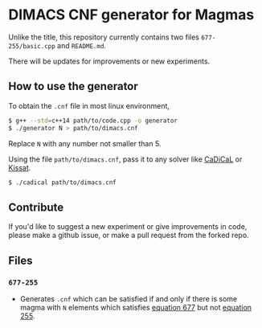 # DIMACS CNF generator for Magmas

Unlike the title, this repository currently contains two files `677-255/basic.cpp` and `README.md`.

There will be updates for improvements or new experiments.

## How to use the generator

To obtain the `.cnf` file in most linux environment,

```sh
$ g++ --std=c++14 path/to/code.cpp -o generator
$ ./generator N > path/to/dimacs.cnf
```

Replace `N` with any number not smaller than 5.

Using the file `path/to/dimacs.cnf`, pass it to any solver like [CaDiCaL](https://github.com/arminbiere/cadical) or [Kissat](https://github.com/arminbiere/kissat).

```sh
$ ./cadical path/to/dimacs.cnf
```

## Contribute

If you'd like to suggest a new experiment or give improvements in code, please make a github issue, or make a pull request from the forked repo.

## Files

### `677-255`

* Generates `.cnf` which can be satisfied if and only if there is some magma with `N` elements which satisfies [equation 677](https://teorth.github.io/equational_theories/implications/?677&finite) but not [equation 255](https://teorth.github.io/equational_theories/implications/?255&finite).
